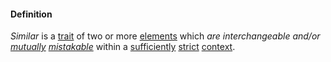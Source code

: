 #### Definition

*Similar* is a [trait](https://github.com/gcassel/Modular-Organization-Terminology/blob/master/terms/trait.md) of two or more [elements](https://github.com/gcassel/Modular-Organization-Terminology/blob/master/terms/element.md) which *are interchangeable and/or [mutually](https://github.com/gcassel/Modular-Organization-Terminology/blob/master/terms/mutual.md) [mistakable](https://github.com/gcassel/Modular-Organization-Terminology/blob/master/terms/mistake.md)* within a [sufficiently](https://github.com/gcassel/Modular-Organization-Terminology/blob/master/terms/suffice.md) [strict](https://github.com/gcassel/Modular-Organization-Terminology/blob/master/terms/strict.md) [context](https://github.com/gcassel/Modular-Organization-Terminology/blob/master/terms/context.md). 
